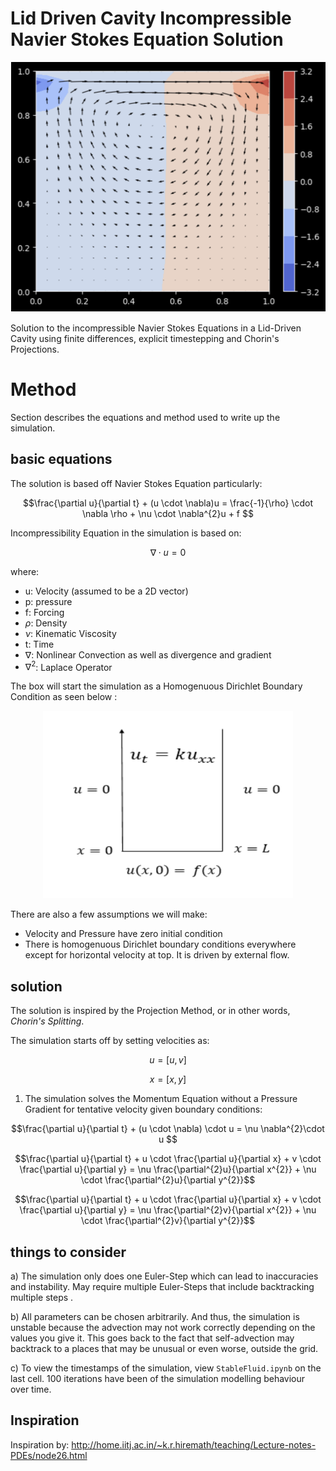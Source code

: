 
# Lid Driven Cavity Incompressible Navier Stokes Equation Solution

<div align="center">
  <img src="./content/image1.png" width="600" height="400" />
</div>


Solution to the incompressible Navier Stokes Equations in a Lid-Driven Cavity using finite differences, explicit timestepping and Chorin's Projections. 



# Method
Section describes the equations and method used to write up the simulation. 


## basic equations

The solution is based off Navier Stokes Equation particularly:

$$\frac{\partial u}{\partial t} + (u \cdot \nabla)u = \frac{-1}{\rho} \cdot \nabla \rho + \nu \cdot \nabla^{2}u + f $$

Incompressibility Equation in the simulation is based on:

$$\nabla \cdot u = 0 $$ 

where:
 - u: Velocity (assumed to be a 2D vector)
 - p: pressure
 - f: Forcing
 - $\rho$: Density 
 - $\nu$: Kinematic Viscosity 
 - t: Time
 - $\nabla$: Nonlinear Convection as well as divergence and gradient
 - $\nabla^{2}$: Laplace Operator 


 The box will start the simulation as a Homogenuous Dirichlet Boundary Condition as seen below : 

<div align="center">
  <img src="./content/image2.png" width="400" height="300" />
</div>

There are also a few assumptions we will make:
- Velocity and Pressure have zero initial condition
- There is homogenuous Dirichlet boundary conditions everywhere except for horizontal velocity at top. It is driven
by external flow.

## solution

The solution is inspired by the Projection Method, or in other words, *Chorin's Splitting*.

The simulation starts off by setting velocities as:

$$ u = [u, v]$$

$$ x = [x, y]$$

1) The simulation solves the Momentum Equation without a Pressure Gradient for tentative velocity given boundary conditions:

$$\frac{\partial u}{\partial t} + (u \cdot \nabla) \cdot u = \nu \nabla^{2}\cdot u $$

$$\frac{\partial u}{\partial t} + u \cdot \frac{\partial u}{\partial x} + v \cdot \frac{\partial u}{\partial y} = \nu \frac{\partial^{2}u}{\partial x^{2}} + \nu \cdot \frac{\partial^{2}u}{\partial y^{2}}$$



$$\frac{\partial u}{\partial t} + u \cdot \frac{\partial u}{\partial x} + v \cdot \frac{\partial u}{\partial y} = \nu \frac{\partial^{2}v}{\partial x^{2}} + \nu \cdot \frac{\partial^{2}v}{\partial y^{2}}$$






## things to consider

a) The simulation only does one Euler-Step which can lead to inaccuracies and instability. May require multiple Euler-Steps that include backtracking multiple steps .

b) All parameters can be chosen arbitrarily. And thus, the simulation is unstable because the advection may not work correctly depending on the values you give it. This goes back to the fact that self-advection may backtrack to a places that may be unusual or even worse, outside the grid. 

c) To view the timestamps of the simulation, view `StableFluid.ipynb` on the last cell. 100 iterations have been of the simulation modelling behaviour over time.


## Inspiration

Inspiration by: http://home.iitj.ac.in/~k.r.hiremath/teaching/Lecture-notes-PDEs/node26.html 